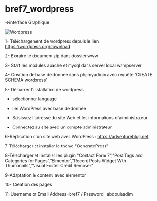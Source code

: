 # bref7_wordpress

=>interface Graphique 

![Wordpress](https://user-images.githubusercontent.com/77145529/124589691-30106f00-de52-11eb-8f4c-f9a691065c15.gif)



1- Téléchargement de wordpress depuis le lien https://wordpress.org/download

2- Extraire le document zip dans dossier www

3- Start les modules apache et mysql dans server local wampserver

4- Creation de base de donnee dans phpmyadmin avec requête 'CREATE SCHEMA wordpress'

5- Démarrer l'installation de wordpress

- sélectionner language

- lier WordPress avec base de donnée

- Saisissez l'adresse du site Web et les informations d'administrateur

- Connectez au site avec un compte administrateur

6-Réplication d'un site web avec WordPress : https://adventureblog.net

7-Télécharger et installer le thème "GeneratePress"

8-Télécharger et installer les plugin "Contact Form 7","Post Tags and Categories for Pages","Elmentor","Recent Posts Widget With Thumbnails","Visual Footer Credit Remover"

9-Adaptation le contenu avec elementor

10- Création des  pages  

11-Username or Email Address=bref7   /    Password : abdoulaadim


